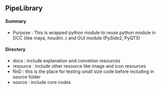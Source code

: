 ## PipeLibrary

#### Summary
- Purpose : This is wrapped python module to reuse python module  in DCC (like maya, houdini..) and GUI module (PySide2, PyQT5)

</tr>
</tr>

#### Directory
- docs : include explanation and convetion resources
- resource : include other resource like image and icon resources
- RnD : this is the place for testing small size code before including in source folder
- source : include core codes
